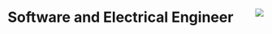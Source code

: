 # Software and Electrical Engineer <img align="right" src="https://github-readme-stats.vercel.app/api/top-langs/?username=unixado&hide=plantuml&layout=compact&langs_count=8&hide_border=true">
